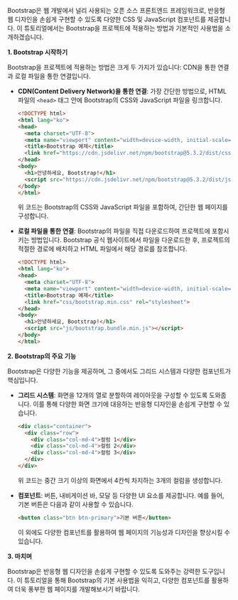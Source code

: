 Bootstrap은 웹 개발에서 널리 사용되는 오픈 소스 프론트엔드 프레임워크로, 반응형 웹 디자인을 손쉽게 구현할 수 있도록 다양한 CSS 및 JavaScript 컴포넌트를 제공합니다. 이 튜토리얼에서는 Bootstrap을 프로젝트에 적용하는 방법과 기본적인 사용법을 소개하겠습니다.

**1. Bootstrap 시작하기**

Bootstrap을 프로젝트에 적용하는 방법은 크게 두 가지가 있습니다: CDN을 통한 연결과 로컬 파일을 통한 연결입니다.

- **CDN(Content Delivery Network)을 통한 연결**: 가장 간단한 방법으로, HTML 파일의 `<head>` 태그 안에 Bootstrap의 CSS와 JavaScript 파일을 링크합니다.

  ```html
  <!DOCTYPE html>
  <html lang="ko">
  <head>
    <meta charset="UTF-8">
    <meta name="viewport" content="width=device-width, initial-scale=1.0">
    <title>Bootstrap 예제</title>
    <link href="https://cdn.jsdelivr.net/npm/bootstrap@5.3.2/dist/css/bootstrap.min.css" rel="stylesheet" integrity="sha384-T3c6CoIi6uLrA9TneNEoa7RxnatzjcDSCmG1MXxSR1GAsXEV/Dwwykc2MPK8M2HN" crossorigin="anonymous">
  </head>
  <body>
    <h1>안녕하세요, Bootstrap!</h1>
    <script src="https://cdn.jsdelivr.net/npm/bootstrap@5.3.2/dist/js/bootstrap.bundle.min.js" integrity="sha384-C6RzsynM9kWDrMNeT87bh95OGNyZPhcTNXj1NW7RuBCsyN/o0jlpcV8Qyq46cDfL" crossorigin="anonymous"></script>
  </body>
  </html>
  ```

  위 코드는 Bootstrap의 CSS와 JavaScript 파일을 포함하여, 간단한 웹 페이지를 구성합니다. 

- **로컬 파일을 통한 연결**: Bootstrap의 파일을 직접 다운로드하여 프로젝트에 포함시키는 방법입니다. Bootstrap 공식 웹사이트에서 파일을 다운로드한 후, 프로젝트의 적절한 경로에 배치하고 HTML 파일에서 해당 경로를 참조합니다.

  ```html
  <!DOCTYPE html>
  <html lang="ko">
  <head>
    <meta charset="UTF-8">
    <meta name="viewport" content="width=device-width, initial-scale=1.0">
    <title>Bootstrap 예제</title>
    <link href="css/bootstrap.min.css" rel="stylesheet">
  </head>
  <body>
    <h1>안녕하세요, Bootstrap!</h1>
    <script src="js/bootstrap.bundle.min.js"></script>
  </body>
  </html>
  ```


**2. Bootstrap의 주요 기능**

Bootstrap은 다양한 기능을 제공하며, 그 중에서도 그리드 시스템과 다양한 컴포넌트가 핵심입니다.

- **그리드 시스템**: 화면을 12개의 열로 분할하여 레이아웃을 구성할 수 있도록 도와줍니다. 이를 통해 다양한 화면 크기에 대응하는 반응형 디자인을 손쉽게 구현할 수 있습니다.

  ```html
  <div class="container">
    <div class="row">
      <div class="col-md-4">컬럼 1</div>
      <div class="col-md-4">컬럼 2</div>
      <div class="col-md-4">컬럼 3</div>
    </div>
  </div>
  ```

  위 코드는 중간 크기 이상의 화면에서 4칸씩 차지하는 3개의 컬럼을 생성합니다. 

- **컴포넌트**: 버튼, 내비게이션 바, 모달 등 다양한 UI 요소를 제공합니다. 예를 들어, 기본 버튼은 다음과 같이 사용할 수 있습니다.

  ```html
  <button class="btn btn-primary">기본 버튼</button>
  ```


  이 외에도 다양한 컴포넌트를 활용하여 웹 페이지의 기능성과 디자인을 향상시킬 수 있습니다.

**3. 마치며**

Bootstrap은 반응형 웹 디자인을 손쉽게 구현할 수 있도록 도와주는 강력한 도구입니다. 이 튜토리얼을 통해 Bootstrap의 기본 사용법을 익히고, 다양한 컴포넌트를 활용하여 더욱 풍부한 웹 페이지를 개발해보시기 바랍니다.